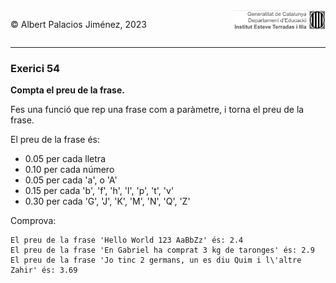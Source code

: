<div style="display: flex; width: 100%;">
    <div style="flex: 1; padding: 0px;">
        <p>© Albert Palacios Jiménez, 2023</p>
    </div>
    <div style="flex: 1; padding: 0px; text-align: right;">
        <img src="../../assets/ieti.png" height="32" alt="Logo de IETI" style="max-height: 32px;">
    </div>
</div>
<hr/>

### Exerici 54

**Compta el preu de la frase.**

Fes una funció que rep una frase com a paràmetre, i torna el preu de la frase.

El preu de la frase és:

* 0.05 per cada lletra
* 0.10 per cada número
* 0.05 per cada 'a', o 'A'
* 0.15 per cada 'b', 'f', 'h', 'l', 'p', 't', 'v'
* 0.30 per cada 'G', 'J', 'K', 'M', 'N', 'Q', 'Z'

Comprova:
```text
El preu de la frase 'Hello World 123 AaBbZz' és: 2.4
El preu de la frase 'En Gabriel ha comprat 3 kg de taronges' és: 2.9
El preu de la frase 'Jo tinc 2 germans, un es diu Quim i l\'altre Zahir' és: 3.69
```


